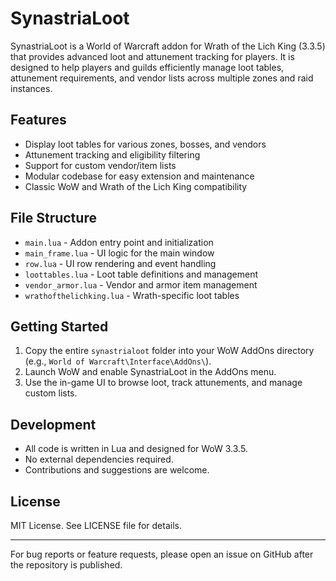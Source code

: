 # SynastriaLoot

SynastriaLoot is a World of Warcraft addon for Wrath of the Lich King (3.3.5) that provides advanced loot and attunement tracking for players. It is designed to help players and guilds efficiently manage loot tables, attunement requirements, and vendor lists across multiple zones and raid instances.

## Features
- Display loot tables for various zones, bosses, and vendors
- Attunement tracking and eligibility filtering
- Support for custom vendor/item lists
- Modular codebase for easy extension and maintenance
- Classic WoW and Wrath of the Lich King compatibility

## File Structure
- `main.lua` - Addon entry point and initialization
- `main_frame.lua` - UI logic for the main window
- `row.lua` - UI row rendering and event handling
- `loottables.lua` - Loot table definitions and management
- `vendor_armor.lua` - Vendor and armor item management
- `wrathofthelichking.lua` - Wrath-specific loot tables

## Getting Started
1. Copy the entire `synastrialoot` folder into your WoW AddOns directory (e.g., `World of Warcraft\Interface\AddOns\`).
2. Launch WoW and enable SynastriaLoot in the AddOns menu.
3. Use the in-game UI to browse loot, track attunements, and manage custom lists.

## Development
- All code is written in Lua and designed for WoW 3.3.5.
- No external dependencies required.
- Contributions and suggestions are welcome.

## License
MIT License. See LICENSE file for details.

---

For bug reports or feature requests, please open an issue on GitHub after the repository is published.
